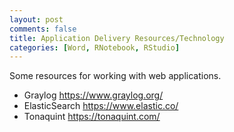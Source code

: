 ```yaml
---
layout: post
comments: false
title: Application Delivery Resources/Technology
categories: [Word, RNotebook, RStudio]
---
```


Some resources for working with web applications.

- Graylog <a href = "https://www.graylog.org/" target = "_blank">https://www.graylog.org/</a>
- ElasticSearch <a href = "https://www.elastic.co/" target = "_blank">https://www.elastic.co/</a>
- Tonaquint <a href = "https://tonaquint.com/" target = "_blank">https://tonaquint.com/</a>
